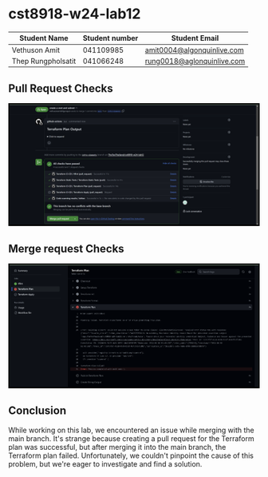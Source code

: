 # cst8918-w24-lab12

|Student Name | Student number | Student Email|
|---|---|---|
|Vethuson Amit | 041109985| amit0004@algonquinlive.com|
|Thep Rungpholsatit | 041066248 | rung0018@aglonquinlive.com|

## Pull Request Checks

![alt text](pr-checks.png)

## Merge request Checks
![alt text](pr-tf-plan.png)

## Conclusion
While working on this lab, we encountered an issue while merging with the main branch. It's strange because creating a pull request for the Terraform plan was successful, but after merging it into the main branch, the Terraform plan failed. Unfortunately, we couldn't pinpoint the cause of this problem, but we're eager to investigate and find a solution.